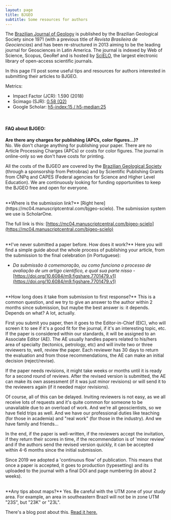 ```yaml
---
layout: page
title: BJGEO
subtitle: Some resources for authors
---
```


The [Brazilian Journal of Geology](http://www.scielo.br/bjgeo/) is published by the Brazilian Geological Society since 1971 (with a previous title of *Revista Brasileira de Geociencias*) and has been re-structured in 2013 aiming to be the leading journal for Geosciences in Latin America. The journal is indexed by Web of Science, Scopus, GeoRef and is hosted by [SciELO](http://www.scielo.br/), the largest electronic library of open-access scientific journals.  

In this page I'll post some useful tips and resources for authors interested in submitting their articles to BJGEO.  

Metrics:
- Impact Factor (JCR): 1.590 (2018)  
- Scimago (SJR): [0.58 (Q2)](https://www.scimagojr.com/journalsearch.php?q=21100266566&tip=sid&clean=0)  
- Google Scholar: [h5-index:15 / h5-median:25](https://scholar.google.com/citations?view_op=list_hcore&venue=CtCVPrZkjikJ.2019&hl=en)  

<br>

#### FAQ about BJGEO:

**Are there any charges for publishing (APCs, color figures...)?**  
No. We don't charge anything for publishing your paper. There are no Article Processing Charges (APCs) or costs for color figures. The journal in online-only so we don't have costs for printing.

All the costs of the BJGEO are covered by the [Brazilian Geological Society](http://www.sbgeo.org.br/) (through a sponsorship from Petrobras) and by Scientific Publishing Grants from CNPq and CAPES (Federal agencies for Science and Higher Level Education). We are continuously looking for funding opportunities to keep the BJGEO free and open for everyone.

<br>
**Where is the submission link?**   
[Right here](https://mc04.manuscriptcentral.com/bjgeo-scielo). The submission system we use is ScholarOne.  

The full link is this: [https://mc04.manuscriptcentral.com/bjgeo-scielo](https://mc04.manuscriptcentral.com/bjgeo-scielo)  

<br>
**I've never submitted a paper before. How does it work?**  
Here you will find a simple guide about the whole process of publishing your article, from the submission to the final celebration (in Portuguese):

- *Da submissão à comemoração, ou como funciona o processo de avaliação de um artigo científico, e qual sua parte nisso* - [https://doi.org/10.6084/m9.figshare.7701479.v1](https://doi.org/10.6084/m9.figshare.7701479.v1)

<br>
**How long does it take from submission to first response?**   
This is a common question, and we try to give an answer to the author within 2 months since submission, but maybe the best answer is: it depends. Depends on what? A lot, actually. 

First you submit you paper, then it goes to the Editor-in-Chief (EIC), who will screen it to see if it's a good fit for the journal, if it's an interesting topic, etc. If the paper is considered within our standards, it will be assigned to an Associate Editor (AE). The AE usually handles papers related to his/hers area of specialty (tectonics, petrology, etc) and will invite two or three reviewers to, well, review the paper. Each reviewer has 30 days to return the evaluation and from those recommendations, the AE can make an initial decision (reject/revise). 

If the paper needs revisions, it might take weeks or months until it is ready for a second round of reviews. After the revised version is submitted, the AE can make its own assessment (if it was just minor revisions) or will send it to the reviewers again (if it needed major revisions). 

Of course, all of this can be delayed. Inviting reviewers is not easy, as we all receive lots of requests and it's quite common for someone to be unavailable due to an overload of work. And we're all geoscientists, so we have field trips as well. And we have our professional duties like teaching (for those in academia) and "real work" (for those in the industry). And we have family and friends...

In the end, if the paper is well-written, if the reviewers accept the invitation, if they return their scores in time, if the recommendation is of 'minor review' and if the authors send the revised version quickly, it can be accepted within 4-6 months since the initial submission. 

Since 2019 we adopted a 'continuous flow' of publication. This means that once a paper is accepted, it goes to production (typesetting) and its uploaded to the journal with a final DOI and page numbering (in about 2 weeks).

<br>
**Any tips about maps?**  
Yes. Be careful with the UTM zone of your study area. For example, an area in southeastern Brazil will not be in zone UTM "23S", but "23K" or "23L".  

There's a blog post about this. [Read it here.](/2020-01-28-utm_south/)
























